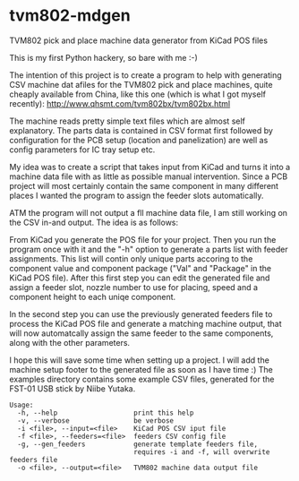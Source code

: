 # tvm802-mdgen
TVM802 pick and place machine data generator from KiCad POS files

This is my first Python hackery, so bare with me :-)

The intention of this project is to create a program to help with generating CSV machine dat afiles for the TVM802 pick and place machines, quite cheaply available from China, like this one (which is what I got myself recently):
http://www.qhsmt.com/tvm802bx/tvm802bx.html

The machine reads pretty simple text files which are almost self explanatory. The parts data is contained in CSV format first followed by configuration for the PCB setup (location and panelization) are well as config parameters for IC tray setup etc.

My idea was to create a script that takes input from KiCad and turns it into a machine data file with as little as possible manual intervention. Since a PCB project will most certainly contain the same component in many different places I wanted the program to assign the feeder slots automatically.

ATM the program will not output a fll machine data file, I am still working on the CSV in-and output. The idea is as follows:

From KiCad you generate the POS file for your project. Then you run the program once with it and the "-h" option to generate a parts list with feeder assignments. This list will contin only unique parts accoring to the component value and component package ("Val" and "Package" in the KiCad POS file). After this first step you can edit the generated file and assign a feeder slot, nozzle number to use for placing, speed and a component height to each uniqe component.

In the second step you can use the previously generated feeders file to process the KiCad POS file and generate a matching machine output, that will now automatcally assign the same feeder to the same components, along with the other parameters.

I hope this will save some time when setting up a project. I will add the machine setup footer to the generated file as soon as I have time :) The examples directory contains some example CSV files, generated for the FST-01 USB stick by Niibe Yutaka.

```
Usage:
  -h, --help                   print this help
  -v, --verbose                be verbose
  -i <file>, --input=<file>    KiCad POS CSV iput file
  -f <file>, --feeders=<file>  feeders CSV config file
  -g, --gen_feeders            generate template feeders file,
                               requires -i and -f, will overwrite feeders file
  -o <file>, --output=<file>   TVM802 machine data output file
```
